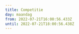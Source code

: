 ```yaml
---
title: Competitie
day: maandag
from: 2022-07-21T16:00:56.433Z
until: 2022-07-21T18:00:56.438Z
---
```

